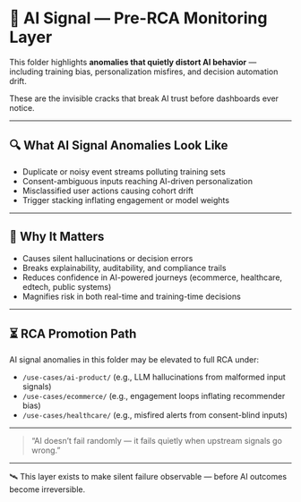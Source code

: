 # 🤖 AI Signal — Pre-RCA Monitoring Layer

This folder highlights **anomalies that quietly distort AI behavior** — including training bias, personalization misfires, and decision automation drift.

These are the invisible cracks that break AI trust before dashboards ever notice.

---

## 🔍 What AI Signal Anomalies Look Like

- Duplicate or noisy event streams polluting training sets  
- Consent-ambiguous inputs reaching AI-driven personalization  
- Misclassified user actions causing cohort drift  
- Trigger stacking inflating engagement or model weights

---

## 🚨 Why It Matters

- Causes silent hallucinations or decision errors  
- Breaks explainability, auditability, and compliance trails  
- Reduces confidence in AI-powered journeys (ecommerce, healthcare, edtech, public systems)  
- Magnifies risk in both real-time and training-time decisions

---

## ⏳ RCA Promotion Path

AI signal anomalies in this folder may be elevated to full RCA under:

- `/use-cases/ai-product/` (e.g., LLM hallucinations from malformed input signals)  
- `/use-cases/ecommerce/` (e.g., engagement loops inflating recommender bias)  
- `/use-cases/healthcare/` (e.g., misfired alerts from consent-blind inputs)

---

> “AI doesn’t fail randomly — it fails quietly when upstream signals go wrong.”

---

🛰️ This layer exists to make silent failure observable — before AI outcomes become irreversible.
